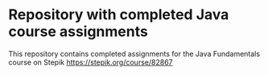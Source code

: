 # Repository with completed Java course assignments
This repository contains completed assignments for the Java Fundamentals course on Stepik https://stepik.org/course/82867
